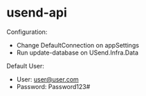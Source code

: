 # usend-api

Configuration:

- Change DefaultConnection on appSettings
- Run update-database on USend.Infra.Data

Default User:

- User: user@user.com
- Password: Password123# 
